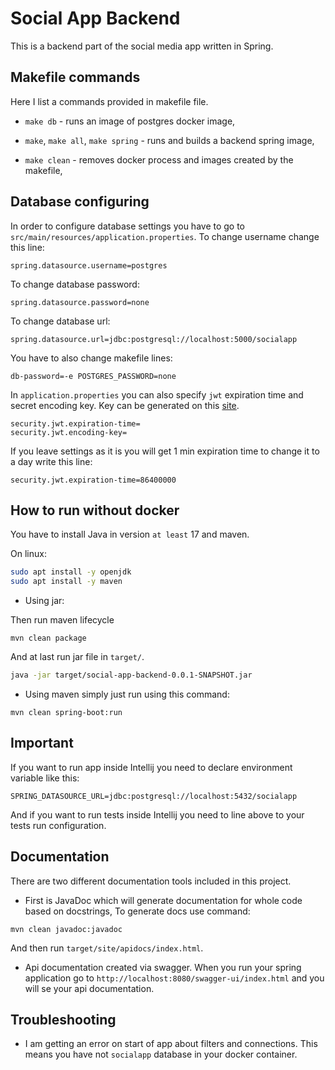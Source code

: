 # Social App Backend

This is a backend part of the social media app written in Spring.

## Makefile commands

Here I list a commands provided in makefile file.

* `make db` - runs an image of postgres docker image,

* `make`, `make all`, `make spring` - runs and builds a backend spring image,

* `make clean` - removes docker process and images created by the makefile,

## Database configuring

In order to configure database settings you have to go to `src/main/resources/application.properties`.
To change username change this line:

```properties
spring.datasource.username=postgres
```

To change database password:

```properties
spring.datasource.password=none
```

To change database url:

```properties
spring.datasource.url=jdbc:postgresql://localhost:5000/socialapp
```

You have to also change makefile lines:

```properties
db-password=-e POSTGRES_PASSWORD=none
```

In `application.properties` you can also specify `jwt` expiration time and secret encoding key.
Key can be generated on this [site](https://www.allkeysgenerator.com/).

```properties
security.jwt.expiration-time=
security.jwt.encoding-key=
```

If you leave settings as it is you will get 1 min expiration time to change it to a day write this line:

```properties
security.jwt.expiration-time=86400000
```

## How to run without docker

You have to install Java in version `at least` 17 and maven.

On linux:

```bash
sudo apt install -y openjdk
sudo apt install -y maven
```
* Using jar:

Then run maven lifecycle

```maven
mvn clean package
```

And at last run jar file in `target/`.

```bash
java -jar target/social-app-backend-0.0.1-SNAPSHOT.jar
```

* Using maven simply just run using this command:

```maven
mvn clean spring-boot:run
```

## Important

If you want to run app inside Intellij you need to declare environment variable like this:

```pwsh
SPRING_DATASOURCE_URL=jdbc:postgresql://localhost:5432/socialapp
```

And if you want to run tests inside Intellij you need to line above to your tests run configuration.

## Documentation

There are two different documentation tools included in this project.

* First is JavaDoc which will generate documentation for whole code based on docstrings,
  To generate docs use command:

```maven
mvn clean javadoc:javadoc
```

And then run `target/site/apidocs/index.html`.

* Api documentation created via swagger. When you run your spring application go to
  `http://localhost:8080/swagger-ui/index.html` and you will se your api documentation.

## Troubleshooting

* I am getting an error on start of app about filters and connections.
This means you have not `socialapp` database in your docker container.
